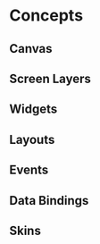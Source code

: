 # Concepts

## Canvas

## Screen Layers

## Widgets

## Layouts

## Events

## Data Bindings

## Skins